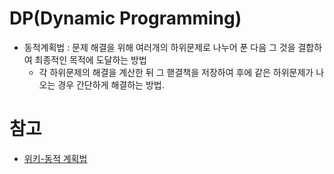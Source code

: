 
# DP(Dynamic Programming)
- 동적계획법 : 문제 해결을 위해 여러개의 하위문제로 나누어 푼 다음 그 것을 결합하여 최종적인 목적에 도달하는 방법
    - 각 하위문제의 해결을 계산한 뒤 그 핻결책을 저장하여 후에 같은 하위문제가 나오는 경우 간단하게 해결하는 방법.



# 참고
- [위키-동적 계획법](https://ko.wikipedia.org/wiki/%EB%8F%99%EC%A0%81_%EA%B3%84%ED%9A%8D%EB%B2%95)